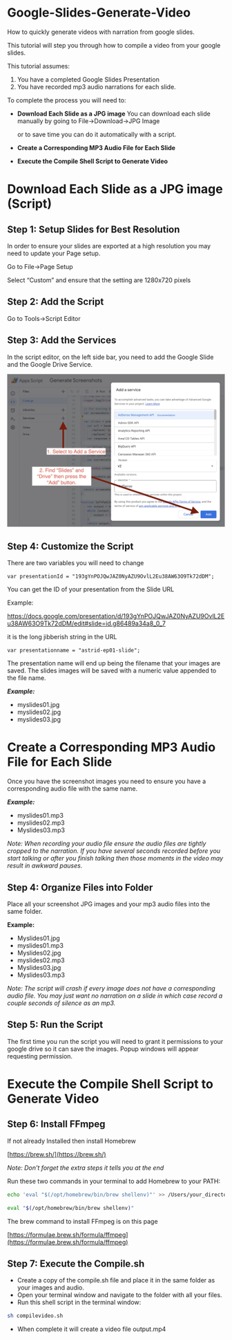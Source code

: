 # Google-Slides-Generate-Video
How to quickly generate videos with narration from google slides.

This tutorial will step you through how to compile a video from your google slides.  

This tutorial assumes:

1. You have a completed Google Slides Presentation
2. You have recorded mp3 audio narrations for each slide.

To complete the process you will need to:

* **Download Each Slide as a JPG image** 
You can download each slide manually by going to File->Download->JPG Image

    or to save time you can do it automatically with a script.

* **Create a Corresponding MP3 Audio File for Each Slide**
* **Execute the Compile Shell Script to Generate Video**


# Download Each Slide as a JPG image (Script)


## Step 1: Setup Slides for Best Resolution

In order to ensure your slides are exported at a high resolution you may need to update your Page setup.

Go to File->Page Setup

Select “Custom” and ensure that the setting are 1280x720 pixels


## Step 2: Add the Script

Go to Tools->Script Editor


## Step 3: Add the Services

In the script editor, on the left side bar, you need to add the Google Slide and the Google Drive Service.

![alt text](https://github.com/jazmy/Google-Slides-Generate-Video/blob/main/Adding_Services_Google_Scripts.jpg?raw=true)


## Step 4: Customize the Script

There are two variables you will need to change


```
var presentationId = "193gYnPOJQwJAZ0NyAZU9OvlL2Eu38AW63O9Tk72dDM";
```

You can get the ID of your presentation from the Slide URL

Example:

https://docs.google.com/presentation/d/193gYnPOJQwJAZ0NyAZU9OvlL2Eu38AW63O9Tk72dDM/edit#slide=id.g86489a34a8_0_7

it is the long jibberish string in the URL


```
var presentationname = "astrid-ep01-slide";
```


The presentation name will end up being the filename that your images are saved. The slides images will be saved with a numeric value appended to the file name.

**_Example:_** 

* myslides01.jpg
* myslides02.jpg
* myslides03.jpg


# Create a Corresponding MP3 Audio File for Each Slide

Once you have the screenshot images you need to ensure you have a corresponding audio file with the same name.

**_Example:_** 

* myslides01.mp3
* myslides02.mp3
* Myslides03.mp3

_Note: When recording your audio file ensure the audio files are tightly cropped to the narration. If you have several seconds recorded before you start talking or after you finish talking then those moments in the video may result in awkward pauses._


## Step 4: Organize Files into Folder

Place all your screenshot JPG images and your mp3 audio files into the same folder.

**Example:**

* Myslides01.jpg
* myslides01.mp3
* Myslides02.jpg
* myslides02.mp3
* Myslides03.jpg
* Myslides03.mp3

_Note: The script will crash if every image does not have a corresponding audio file. You may just want no narration on a slide in which case record a couple seconds of silence as an mp3._


## Step 5: Run the Script

The first time you run the script you will need to grant it permissions to your google drive so it can save the images. Popup windows will appear requesting permission.


# Execute the Compile Shell Script to Generate Video


## Step 6: Install FFmpeg

If not already Installed then install Homebrew

[https://brew.sh/](https://brew.sh/)

_Note: Don’t forget the extra steps it tells you at the end_

Run these two commands in your terminal to add Homebrew to your PATH:

```sh
echo 'eval "$(/opt/homebrew/bin/brew shellenv)"' >> /Users/your_directory/.zprofile
```

```sh
eval "$(/opt/homebrew/bin/brew shellenv)"
```

The brew command to install FFmpeg is on this page

[https://formulae.brew.sh/formula/ffmpeg](https://formulae.brew.sh/formula/ffmpeg)


## Step 7: Execute the Compile.sh

* Create a copy of the compile.sh file and place it in the same folder as your images and audio.
* Open your terminal window and navigate to the folder with all your files.
* Run this shell script in the terminal window: 

```sh
sh compilevideo.sh
```

* When complete it will create a video file output.mp4 
